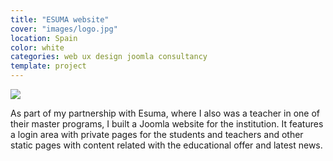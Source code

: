 ```yaml
---
title: "ESUMA website"
cover: "images/logo.jpg"
location: Spain
color: white
categories: web ux design joomla consultancy
template: project
---
```


![](/work/esuma/images/1.png)

As part of my partnership with Esuma, where I also was a teacher in one of their master programs, I built a Joomla website for the institution. It features a login area with private pages for the students and teachers and other static pages with content related with the educational offer and latest news.
